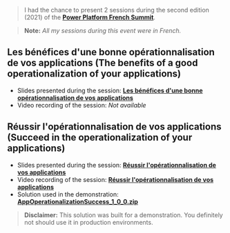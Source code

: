 > I had the chance to present 2 sessions during the second edition (2021) of the [**Power Platform French Summit**](https://www.powerplatformfrenchsummit.com/).

> **Note:** *All my sessions during this event were in French.*

## Les bénéfices d'une bonne opérationnalisation de vos applications (The benefits of a good operationalization of your applications)

- Slides presented during the session: [**Les bénéfices d'une bonne opérationnalisation de vos applications**](https://github.com/rpothin/Presentations/blob/main/20211118_PowerPlatformFrenchSummit/Les%20b%C3%A9n%C3%A9fices%20d'une%20bonne%20op%C3%A9rationnalisation%20de%20vos%20applications.pdf)
- Video recording of the session: *Not available*

## Réussir l'opérationnalisation de vos applications (Succeed in the operationalization of your applications)

- Slides presented during the session: [**Réussir l'opérationnalisation de vos applications**](https://github.com/rpothin/Presentations/blob/main/20211118_PowerPlatformFrenchSummit/R%C3%A9ussir%20l'op%C3%A9rationnalisation%20de%20vos%20applications.pdf)
- Video recording of the session: [**Réussir l'opérationnalisation de vos applications**](https://www.youtube.com/watch?v=J7NW8IcR_Vc&list=PLA7jzNAjK3nvx21HxxC2AiWinEXhC6hL3&index=9&t=13393s)
- Solution used in the demonstration: [**AppOperationalizationSuccess_1_0_0.zip**](https://github.com/rpothin/Presentations/blob/main/20211118_PowerPlatformFrenchSummit/AppOperationalizationSuccess_1_0_0.zip)

> **Disclaimer:** This solution was built for a demonstration. You definitely not should use it in production environments.